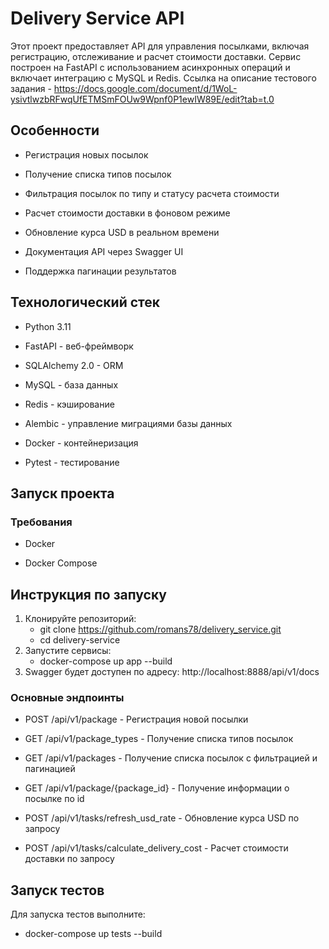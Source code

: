 # Delivery Service API
Этот проект предоставляет API для управления посылками, включая регистрацию, отслеживание и расчет стоимости доставки. Сервис построен на FastAPI с использованием асинхронных операций и включает интеграцию с MySQL и Redis.
Ссылка на описание тестового задания - https://docs.google.com/document/d/1WoL-ysivtlwzbRFwqUfETMSmFOUw9Wpnf0P1ewIW89E/edit?tab=t.0
## Особенности
* Регистрация новых посылок

* Получение списка типов посылок

* Фильтрация посылок по типу и статусу расчета стоимости

* Расчет стоимости доставки в фоновом режиме

* Обновление курса USD в реальном времени

* Документация API через Swagger UI

* Поддержка пагинации результатов

## Технологический стек
* Python 3.11

* FastAPI - веб-фреймворк

* SQLAlchemy 2.0 - ORM

* MySQL - база данных

* Redis - кэширование

* Alembic - управление миграциями базы данных

* Docker - контейнеризация

* Pytest - тестирование

## Запуск проекта
### Требования
* Docker

* Docker Compose

## Инструкция по запуску
1. Клонируйте репозиторий:
   * git clone https://github.com/romans78/delivery_service.git
   * cd delivery-service
2. Запустите сервисы:
    * docker-compose up app --build
3. Swagger будет доступен по адресу: http://localhost:8888/api/v1/docs

### Основные эндпоинты
* POST /api/v1/package - Регистрация новой посылки

* GET /api/v1/package_types - Получение списка типов посылок

* GET /api/v1/packages - Получение списка посылок с фильтрацией и пагинацией

* GET /api/v1/package/{package_id} - Получение информации о посылке по id

* POST /api/v1/tasks/refresh_usd_rate - Обновление курса USD по запросу

* POST /api/v1/tasks/calculate_delivery_cost - Расчет стоимости доставки по запросу

## Запуск тестов
Для запуска тестов выполните:
* docker-compose up tests --build
